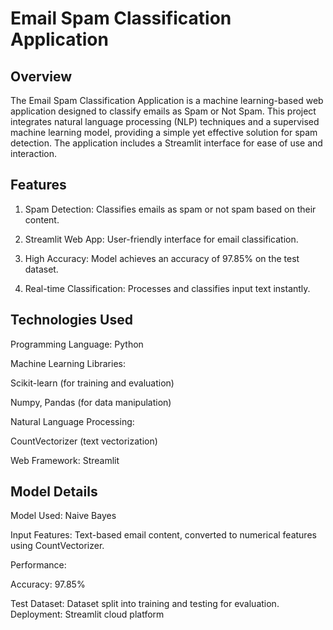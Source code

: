 # Email Spam Classification Application

## Overview

The Email Spam Classification Application is a machine learning-based web application designed to classify emails as Spam or Not Spam. This project integrates natural language processing (NLP) techniques and a supervised machine learning model, providing a simple yet effective solution for spam detection. The application includes a Streamlit interface for ease of use and interaction.

## Features

1. Spam Detection: Classifies emails as spam or not spam based on their content.

2. Streamlit Web App: User-friendly interface for email classification.

3. High Accuracy: Model achieves an accuracy of 97.85% on the test dataset.

4. Real-time Classification: Processes and classifies input text instantly.

## Technologies Used

Programming Language: Python

Machine Learning Libraries:

Scikit-learn (for training and evaluation)

Numpy, Pandas (for data manipulation)

Natural Language Processing:

CountVectorizer (text vectorization)

Web Framework: Streamlit

## Model Details
Model Used: Naive Bayes

Input Features: Text-based email content, converted to numerical features using CountVectorizer.

Performance:

Accuracy: 97.85%

Test Dataset: Dataset split into training and testing for evaluation.
Deployment: Streamlit cloud platform
